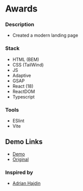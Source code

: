 # Awards

### Description

- Created a modern landing page

### Stack

- HTML (BEM)
- CSS (TailWind)
- JS
- Adaptive
- GSAP
- React (18)
- ReactDOM
- Typescript

### Tools

- ESlint
- Vite

## Demo Links
- [Demo](https://AndriiZakharenko.github.io/awards/)
- [Original](https://zentry.com/)

### Inspired by 
- [Adrian Hajdin](https://github.com/adrianhajdin)

